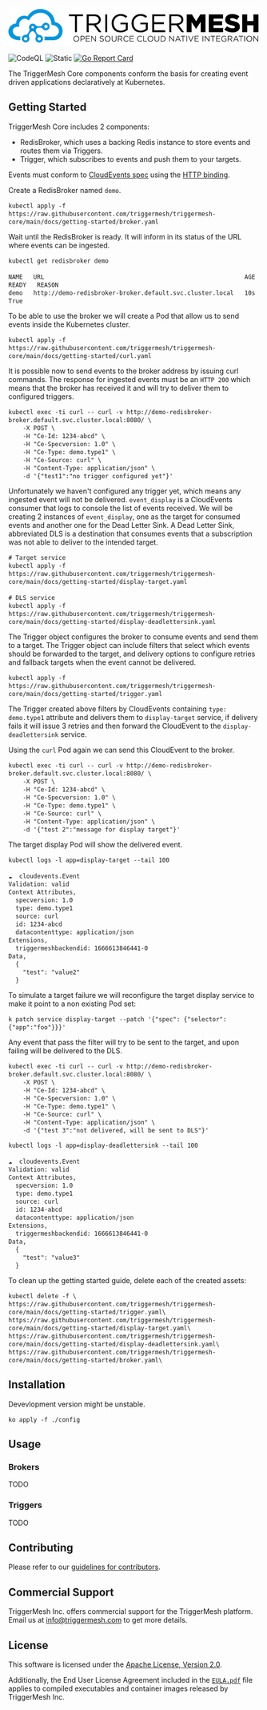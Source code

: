 ![TriggerMesh Logo](docs/assets/triggermesh-logo.png)

![CodeQL](https://github.com/triggermesh/triggermesh-core/actions/workflows/codeql.yaml/badge.svg?branch=main)
![Static](https://github.com/triggermesh/triggermesh-core/actions/workflows/static.yaml/badge.svg?branch=main)
[![Go Report Card](https://goreportcard.com/badge/github.com/triggermesh/triggermesh-core)](https://goreportcard.com/report/github.com/triggermesh/triggermesh-core)

The TriggerMesh Core components conform the basis for creating event driven applications declaratively at Kubernetes.

## Getting Started

TriggerMesh Core includes 2 components:

* RedisBroker, which uses a backing Redis instance to store events and routes them via Triggers.
* Trigger, which subscribes to events and push them to your targets.

Events must conform to [CloudEvents spec](https://github.com/cloudevents/spec) using the [HTTP binding](https://github.com/cloudevents/spec/blob/main/cloudevents/bindings/http-protocol-binding.md).

Create a RedisBroker named `demo`.

```console
kubectl apply -f https://raw.githubusercontent.com/triggermesh/triggermesh-core/main/docs/getting-started/broker.yaml
```

Wait until the RedisBroker is ready. It will inform in its status of the URL where events can be ingested.

```console
kubectl get redisbroker demo

NAME   URL                                                        AGE   READY   REASON
demo   http://demo-redisbroker-broker.default.svc.cluster.local   10s   True
```

To be able to use the broker we will create a Pod that allow us to send events inside the Kubernetes cluster.

```console
kubectl apply -f https://raw.githubusercontent.com/triggermesh/triggermesh-core/main/docs/getting-started/curl.yaml
```

It is possible now to send events to the broker address by issuing curl commands. The response for ingested events must be an `HTTP 200` which means that the broker has received it and will try to deliver them to configured triggers.

```console
kubectl exec -ti curl -- curl -v http://demo-redisbroker-broker.default.svc.cluster.local:8080/ \
    -X POST \
    -H "Ce-Id: 1234-abcd" \
    -H "Ce-Specversion: 1.0" \
    -H "Ce-Type: demo.type1" \
    -H "Ce-Source: curl" \
    -H "Content-Type: application/json" \
    -d '{"test1":"no trigger configured yet"}'
```

Unfortunately we haven't configured any trigger yet, which means any ingested event will not be delivered. `event_display` is a CloudEvents consumer that logs to console the list of events received. We will be creating 2 instances of `event_display`, one as the target for consumed events and another one for the Dead Letter Sink.
A Dead Letter Sink, abbreviated DLS is a destination that consumes events that a subscription was not able to deliver to the intended target.

```console
# Target service
kubectl apply -f https://raw.githubusercontent.com/triggermesh/triggermesh-core/main/docs/getting-started/display-target.yaml

# DLS service
kubectl apply -f https://raw.githubusercontent.com/triggermesh/triggermesh-core/main/docs/getting-started/display-deadlettersink.yaml
```

The Trigger object configures the broker to consume events and send them to a target. The Trigger object can include filters that select which events should be forwarded to the target, and delivery options to configure retries and fallback targets when the event cannot be delivered.

```console
kubectl apply -f https://raw.githubusercontent.com/triggermesh/triggermesh-core/main/docs/getting-started/trigger.yaml
```

The Trigger created above filters by CloudEvents containing `type: demo.type1` attribute and delivers them to `display-target` service, if delivery fails it will issue 3 retries and then forward the CloudEvent to the `display-deadlettersink` service.

Using the `curl` Pod again we can send this CloudEvent to the broker.

```console
kubectl exec -ti curl -- curl -v http://demo-redisbroker-broker.default.svc.cluster.local:8080/ \
    -X POST \
    -H "Ce-Id: 1234-abcd" \
    -H "Ce-Specversion: 1.0" \
    -H "Ce-Type: demo.type1" \
    -H "Ce-Source: curl" \
    -H "Content-Type: application/json" \
    -d '{"test 2":"message for display target"}'
```

The target display Pod will show the delivered event.

```console
kubectl logs -l app=display-target --tail 100

☁️  cloudevents.Event
Validation: valid
Context Attributes,
  specversion: 1.0
  type: demo.type1
  source: curl
  id: 1234-abcd
  datacontenttype: application/json
Extensions,
  triggermeshbackendid: 1666613846441-0
Data,
  {
    "test": "value2"
  }
```

To simulate a target failure we will reconfigure the target display service to make it point to a non existing Pod set:

```console
k patch service display-target --patch '{"spec": {"selector":{"app":"foo"}}}'
```

Any event that pass the filter will try to be sent to the target, and upon failing will be delivered to the DLS.

```console
kubectl exec -ti curl -- curl -v http://demo-redisbroker-broker.default.svc.cluster.local:8080/ \
    -X POST \
    -H "Ce-Id: 1234-abcd" \
    -H "Ce-Specversion: 1.0" \
    -H "Ce-Type: demo.type1" \
    -H "Ce-Source: curl" \
    -H "Content-Type: application/json" \
    -d '{"test 3":"not delivered, will be sent to DLS"}'
```

```console
kubectl logs -l app=display-deadlettersink --tail 100

☁️  cloudevents.Event
Validation: valid
Context Attributes,
  specversion: 1.0
  type: demo.type1
  source: curl
  id: 1234-abcd
  datacontenttype: application/json
Extensions,
  triggermeshbackendid: 1666613846441-0
Data,
  {
    "test": "value3"
  }
```

To clean up the getting started guide, delete each of the created assets:

```console
kubectl delete -f \
https://raw.githubusercontent.com/triggermesh/triggermesh-core/main/docs/getting-started/trigger.yaml\
https://raw.githubusercontent.com/triggermesh/triggermesh-core/main/docs/getting-started/display-target.yaml\
https://raw.githubusercontent.com/triggermesh/triggermesh-core/main/docs/getting-started/display-deadlettersink.yaml\
https://raw.githubusercontent.com/triggermesh/triggermesh-core/main/docs/getting-started/broker.yaml\
```

## Installation

Devevlopment version might be unstable.

```console
ko apply -f ./config
```

## Usage

### Brokers

TODO

### Triggers

TODO

## Contributing

Please refer to our [guidelines for contributors](CONTRIBUTING.md).

## Commercial Support

TriggerMesh Inc. offers commercial support for the TriggerMesh platform. Email us at <info@triggermesh.com> to get more
details.

## License

This software is licensed under the [Apache License, Version 2.0][asl2].

Additionally, the End User License Agreement included in the [`EULA.pdf`](EULA.pdf) file applies to compiled
executables and container images released by TriggerMesh Inc.

[asl2]: https://www.apache.org/licenses/LICENSE-2.0
